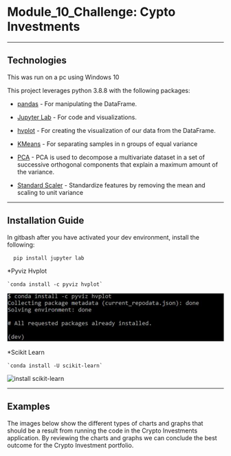 # Module_10_Challenge: Cypto Investments








---

## Technologies


This was run on a pc using Windows 10

This project leverages python 3.8.8 with the following packages:


* [pandas](https://pandas.pydata.org/docs) - For manipulating the DataFrame.

* [Jupyter Lab](https://jupyterlab.readthedocs.io.en/stable) - For code and visualizations.

* [hvplot](https://hvplot.holoviz.org/user_guide/Introduction.html) - For creating the visualization of our data from the DataFrame.

* [KMeans](https://scikit-learn.org/stable/modules/clustering.html#k-means) - For separating samples in n groups of equal variance

* [PCA](https://scikit-learn.org/stable/modules/decomposition.html#principal-component-analysis-pca) - PCA is used to decompose a multivariate dataset in a set of successive orthogonal components that explain a maximum amount of the variance.

* [Standard Scaler](https://scikit-learn.org/stable/modules/generated/sklearn.preprocessing.StandardScaler.html) - Standardize features by removing the mean and scaling to unit variance

---

## Installation Guide

In gitbash after you have activated your dev environment, install the following:

```python
  pip install jupyter lab
```

*Pyviz Hvplot

    `conda install -c pyviz hvplot`
    
![install pyviz hvplot](https://github.com/mckayav3/Module7_Challenge/blob/main/images/install_pyviz_hvplot.JPG)


*Scikit Learn

    `conda install -U scikit-learn`
    
![install scikit-learn](https://github.com/mckayav3/Module_10_Challenge/blob/main/images/install_scikitlearn.png)

---

## Examples

The images below show the different types of charts and graphs that should be a result from running the code in the Crypto Investments application. By reviewing the charts and graphs we can conclude the best outcome for the Crypto Investment portfolio.



